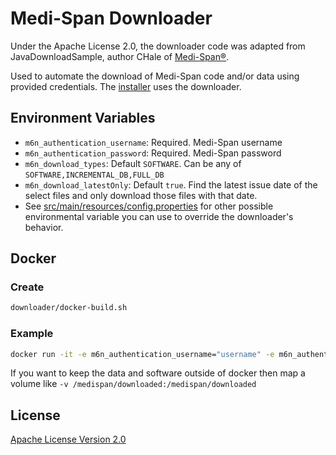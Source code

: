 # Medi-Span Downloader

Under the Apache License 2.0, the downloader code was adapted from JavaDownloadSample, author CHale of [Medi-Span®](https://www.wolterskluwer.com/en/solutions/medi-span).

Used to automate the download of Medi-Span code and/or data using provided credentials.
The [installer](../installer/README.md) uses the downloader.

## Environment Variables
- `m6n_authentication_username`: Required. Medi-Span username
- `m6n_authentication_password`: Required. Medi-Span password
- `m6n_download_types`: Default `SOFTWARE`. Can be any of `SOFTWARE,INCREMENTAL_DB,FULL_DB`
- `m6n_download_latestOnly`: Default `true`.  Find the latest issue date of the select files and only download those files with that date.
- See [src/main/resources/config.properties](src/main/resources/config.properties) for other possible environmental variable you can use to override the downloader's behavior.

## Docker
### Create
```bash
downloader/docker-build.sh
```
### Example
```bash
docker run -it -e m6n_authentication_username="username" -e m6n_authentication_password="password" medispan-downloader
```
If you want to keep the data and software outside of docker then map a volume like `-v /medispan/downloaded:/medispan/downloaded`

## License
[Apache License Version 2.0](LICENSE)
